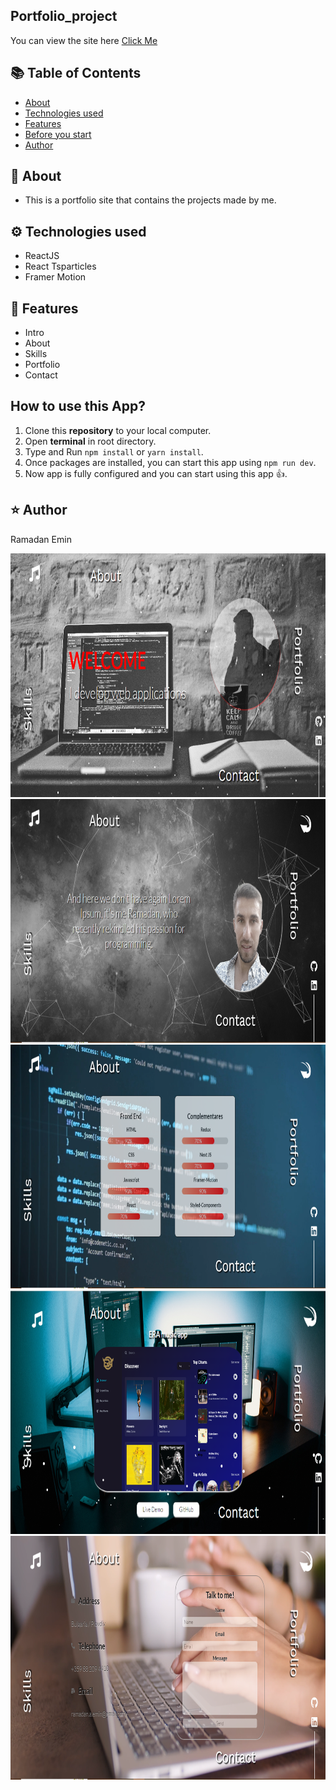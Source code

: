 ## Portfolio_project 

You can view the site here
[Click Me](https://era-portfolio-project.netlify.app)


## :books: Table of Contents

- [About](#raised_hands-about)
- [Technologies used](#gear-technologies-used)
- [Features](#pushpin-features)
- [Before you start](#how-to-use-this-app)
- [Author](#star-author)

## :raised_hands: About
 - This is a portfolio site that contains the projects made by me.
   
## :gear: Technologies used
- ReactJS
- React Tsparticles
- Framer Motion

## :pushpin: Features
<ul>
  <li>Intro</li>
  <li>About</li>
  <li>Skills</li>
  <li>Portfolio</li>
  <li>Contact</li>
</ul>

## How to use this App?

1. Clone this **repository** to your local computer.
2. Open **terminal** in root directory.
3. Type and Run `npm install` or `yarn install`.
4. Once packages are installed, you can start this app using `npm run dev`.
5. Now app is fully configured and you can start using this app :+1:.

## :star: Author

Ramadan Emin

<img src="src/images/pic1.png"  width= 800px height= 390px>
<img src="src/images/pic2.png"  width= 800px height= 390px>
<img src="src/images/pic3.png"  width= 800px height= 390px>
<img src="src/images/pic4.png"  width= 800px height= 390px>
<img src="src/images/pic5.png"  width= 800px height= 390px>